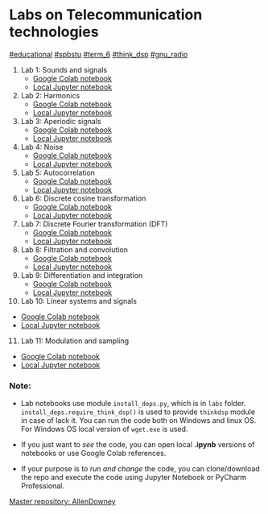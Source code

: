 # Labs on Telecommunication technologies

[#educational]()
[#spbstu]()
[#term_6]()
[#think_dsp]()
[#gnu_radio]()

1. Lab 1: Sounds and signals
    * [Google Colab notebook](https://colab.research.google.com/github/dee-tree/telecom-labs/blob/master/labs/lab1/lab1.ipynb)
    * [Local Jupyter notebook](./labs/lab1/lab1.ipynb)
2. Lab 2: Harmonics
    * [Google Colab notebook](https://colab.research.google.com/github/dee-tree/telecom-labs/blob/master/labs/lab2/lab2.ipynb)
    * [Local Jupyter notebook](./labs/lab2/lab2.ipynb)
3. Lab 3: Aperiodic signals
    * [Google Colab notebook](https://colab.research.google.com/github/dee-tree/telecom-labs/blob/master/labs/lab3/lab3.ipynb)
    * [Local Jupyter notebook](./labs/lab3/lab3.ipynb)
4. Lab 4: Noise
   * [Google Colab notebook](https://colab.research.google.com/github/dee-tree/telecom-labs/blob/master/labs/lab4/lab4.ipynb)
   * [Local Jupyter notebook](./labs/lab4/lab4.ipynb)
5. Lab 5: Autocorrelation
   * [Google Colab notebook](https://colab.research.google.com/github/dee-tree/telecom-labs/blob/master/labs/lab5/lab5.ipynb)
   * [Local Jupyter notebook](./labs/lab5/lab5.ipynb)
6. Lab 6: Discrete cosine transformation
   * [Google Colab notebook](https://colab.research.google.com/github/dee-tree/telecom-labs/blob/master/labs/lab6/lab6.ipynb)
   * [Local Jupyter notebook](./labs/lab6/lab6.ipynb)
7. Lab 7: Discrete Fourier transformation (DFT)
   * [Google Colab notebook](https://colab.research.google.com/github/dee-tree/telecom-labs/blob/master/labs/lab7/lab7.ipynb)
   * [Local Jupyter notebook](./labs/lab7/lab7.ipynb)
8. Lab 8: Filtration and convolution
   * [Google Colab notebook](https://colab.research.google.com/github/dee-tree/telecom-labs/blob/master/labs/lab8/lab8.ipynb)
   * [Local Jupyter notebook](./labs/lab8/lab8.ipynb)
9. Lab 9: Differentiation and integration
   * [Google Colab notebook](https://colab.research.google.com/github/dee-tree/telecom-labs/blob/master/labs/lab9/lab9.ipynb)
   * [Local Jupyter notebook](./labs/lab9/lab9.ipynb)
10. Lab 10: Linear systems and signals
   * [Google Colab notebook](https://colab.research.google.com/github/dee-tree/telecom-labs/blob/master/labs/lab10/lab10.ipynb)
   * [Local Jupyter notebook](./labs/lab10/lab10.ipynb)
11. Lab 11: Modulation and sampling
   * [Google Colab notebook](https://colab.research.google.com/github/dee-tree/telecom-labs/blob/master/labs/lab11/lab11.ipynb)
   * [Local Jupyter notebook](./labs/lab11/lab11.ipynb)

### Note:

* Lab notebooks use module `install_deps.py`, which is in `labs` folder.
`install_deps.require_think_dsp()` is used to provide `thinkdsp` module in case of lack it. You can run the code both on 
Windows and linux OS. For Windows OS local version of `wget.exe` is used.

* If you just want to *see* the code, you can open local **.ipynb** versions of notebooks or use Google Colab references.

* If your purpose is to *run and change* the code, you can clone/download the repo and execute the code using Jupyter Notebook or PyCharm Professional.


[Master repository: AllenDowney](https://github.com/AllenDowney/ThinkDSP)
